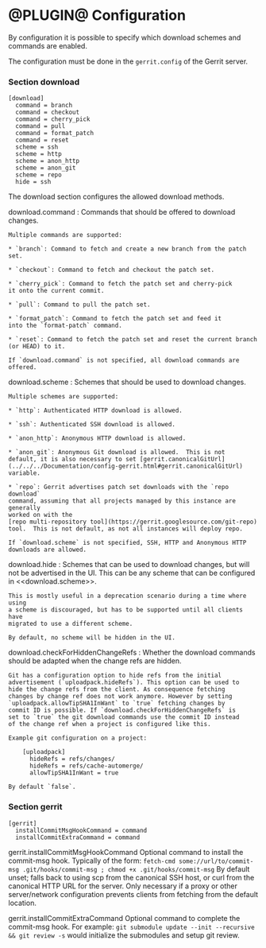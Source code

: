 @PLUGIN@ Configuration
======================

By configuration it is possible to specify which download schemes and
commands are enabled.

The configuration must be done in the `gerrit.config` of the Gerrit
server.

### <a id="download">Section download</a>

```
[download]
  command = branch
  command = checkout
  command = cherry_pick
  command = pull
  command = format_patch
  command = reset
  scheme = ssh
  scheme = http
  scheme = anon_http
  scheme = anon_git
  scheme = repo
  hide = ssh
```

The download section configures the allowed download methods.

<a id="download.command">download.command</a>
:	Commands that should be offered to download changes.

	Multiple commands are supported:

	* `branch`: Command to fetch and create a new branch from the patch set.

	* `checkout`: Command to fetch and checkout the patch set.

	* `cherry_pick`: Command to fetch the patch set and cherry-pick
	it onto the current commit.

	* `pull`: Command to pull the patch set.

	* `format_patch`: Command to fetch the patch set and feed it
	into the `format-patch` command.

	* `reset`: Command to fetch the patch set and reset the current branch
	(or HEAD) to it.

	If `download.command` is not specified, all download commands are
	offered.

<a id="download.scheme">download.scheme</a>
:	Schemes that should be used to download changes.

	Multiple schemes are supported:

	* `http`: Authenticated HTTP download is allowed.

	* `ssh`: Authenticated SSH download is allowed.

	* `anon_http`: Anonymous HTTP download is allowed.

	* `anon_git`: Anonymous Git download is allowed.  This is not
	default, it is also necessary to set [gerrit.canonicalGitUrl]
	(../../../Documentation/config-gerrit.html#gerrit.canonicalGitUrl)
	variable.

	* `repo`: Gerrit advertises patch set downloads with the `repo download`
	command, assuming that all projects managed by this instance are generally
	worked on with the
	[repo multi-repository tool](https://gerrit.googlesource.com/git-repo)
	tool.  This is not default, as not all instances will deploy repo.

	If `download.scheme` is not specified, SSH, HTTP and Anonymous HTTP
	downloads are allowed.

<a id="download.hide">download.hide</a>
:   Schemes that can be used to download changes, but will not be advertised
    in the UI. This can be any scheme that can be configured in <<download.scheme>>.

    This is mostly useful in a deprecation scenario during a time where using
    a scheme is discouraged, but has to be supported until all clients have
    migrated to use a different scheme.

    By default, no scheme will be hidden in the UI.

<a id="download.checkForHiddenChangeRefs">download.checkForHiddenChangeRefs</a>
:	Whether the download commands should be adapted when the change
	refs are hidden.

	Git has a configuration option to hide refs from the initial
	advertisement (`uploadpack.hideRefs`). This option can be used to
	hide the change refs from the client. As consequence fetching
	changes by change ref does not work anymore. However by setting
	`uploadpack.allowTipSHA1InWant` to `true` fetching changes by
	commit ID is possible. If `download.checkForHiddenChangeRefs` is
	set to `true` the git download commands use the commit ID instead
	of the change ref when a project is configured like this.

	Example git configuration on a project:

		[uploadpack]
		  hideRefs = refs/changes/
		  hideRefs = refs/cache-automerge/
		  allowTipSHA1InWant = true

	By default `false`.


### <a id="gerrit">Section gerrit</a>

```
[gerrit]
  installCommitMsgHookCommand = command
  installCommitExtraCommand = command
```

<a id="gerrit.installCommitMsgHookCommand">gerrit.installCommitMsgHookCommand</a>
  Optional command to install the commit-msg hook. Typically of the form:
  `fetch-cmd some://url/to/commit-msg .git/hooks/commit-msg ; chmod +x .git/hooks/commit-msg`
  By default unset; falls back to using scp from the canonical SSH host,
  or curl from the canonical HTTP URL for the server. Only necessary
  if a proxy or other server/network configuration prevents clients
  from fetching from the default location.

<a id="gerrit.installCommitExtraCommand">gerrit.installCommitExtraCommand</a>
  Optional command to complete the commit-msg hook. For example:
  `git submodule update --init --recursive && git review -s`
  would initialize the submodules and setup git review.
